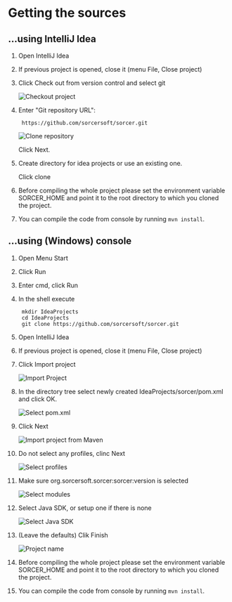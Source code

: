 Getting the sources
=====

...using IntelliJ Idea
----

1. Open IntelliJ Idea
2. If previous project is opened, close it (menu File, Close project)
3. Click Check out from version control and select git

    ![Checkout project](getting/idea/step3.png)

4. Enter "Git repository URL":

        https://github.com/sorcersoft/sorcer.git

    ![Clone repository](getting/idea/step4.png)

    Click Next.

5. Create directory for idea projects or use an existing one.

    Click clone

6. Before compiling the whole project please set the environment variable SORCER_HOME and point it to the root directory
 to which you cloned the project.
 
7. You can compile the code from console by running `mvn install`.
    
  
...using (Windows) console
----

1. Open Menu Start
2. Click Run
3. Enter cmd, click Run
4. In the shell execute

        mkdir IdeaProjects
        cd IdeaProjects
        git clone https://github.com/sorcersoft/sorcer.git

5. Open IntelliJ Idea
6. If previous project is opened, close it (menu File, Close project)
7. Click Import project

    ![Import Project](getting/console/step7.png)

8. In the directory tree select newly created IdeaProjects/sorcer/pom.xml and click OK.

    ![Select pom.xml](getting/console/step8.png)

9. Click Next

    ![Import project from Maven](getting/console/step9.png)

9. Do not select any profiles, clinc Next

    ![Select profiles](getting/console/step10.png)

9. Make sure org.sorcersoft.sorcer:sorcer:version is selected

    ![Select modules](getting/console/step11.png)

9. Select Java SDK, or setup one if there is none

    ![Select Java SDK](getting/console/step12.png)

9. (Leave the defaults) Clik Finish

    ![Project name](getting/console/step13.png)

10. Before compiling the whole project please set the environment variable SORCER_HOME and point it to the root directory
 to which you cloned the project.

11. You can compile the code from console by running `mvn install`.
